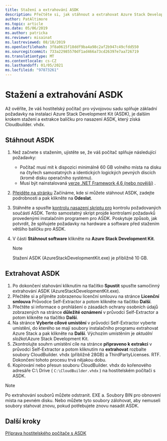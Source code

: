 ```yaml
---
title: Stažení a extrahování ASDK
description: Přečtěte si, jak stáhnout a extrahovat Azure Stack Development Kit (ASDK).
author: PatAltimore
ms.topic: article
ms.date: 05/06/2019
ms.author: patricka
ms.reviewer: misainat
ms.lastreviewed: 08/10/2019
ms.openlocfilehash: 3f8a0615f18ddf9ba4a98c2af2b947c49cfdd550
ms.sourcegitcommit: 733a22985570df1ad466a73cd26397e7aa726719
ms.translationtype: MT
ms.contentlocale: cs-CZ
ms.lasthandoff: 01/05/2021
ms.locfileid: "97873261"
---
```

# <a name="download-and-extract-the-asdk"></a>Stažení a extrahování ASDK
Až ověříte, že váš hostitelský počítač pro vývojovou sadu splňuje základní požadavky na instalaci Azure Stack Development Kit (ASDK), je dalším krokem stažení a extrakce balíčku pro nasazení ASDK, který získá Cloudbuilder. vhdx.

## <a name="download-the-asdk"></a>Stáhnout ASDK
1. Než začnete s stažením, ujistěte se, že váš počítač splňuje následující požadavky:

   - Počítač musí mít k dispozici minimálně 60 GB volného místa na disku na čtyřech samostatných a identických logických pevných discích (kromě disku operačního systému).
   - Musí být nainstalovaná [verze .NET Framework 4,6 (nebo novější)](https://dotnet.microsoft.com/download/dotnet-framework-runtime/net46) .

2. [Přejděte na stránku](https://azure.microsoft.com/overview/azure-stack/try/?v=try) Začínáme, kde si můžete stáhnout ASDK, zadejte podrobnosti a pak klikněte na **Odeslat**.
3. Stáhněte a spusťte [kontrolu nasazení skriptu pro](https://go.microsoft.com/fwlink/?LinkId=828735&clcid=0x409) kontrolu požadovaných součástí ASDK. Tento samostatný skript projde kontrolami požadavků provedenými instalačním programem pro ASDK. Poskytuje způsob, jak potvrdit, že splňujete požadavky na hardware a software před stažením většího balíčku pro ASDK.
4. V části **Stáhnout software** klikněte na **Azure Stack Development Kit**.

   > [!NOTE]
   > Stažení ASDK (AzureStackDevelopmentKit.exe) je přibližně 10 GB.

## <a name="extract-the-asdk"></a>Extrahovat ASDK
1. Po dokončení stahování kliknutím na tlačítko **Spustit** spusťte samočinný extrahování ASDK (AzureStackDevelopmentKit.exe).
2. Přečtěte si a přijměte zobrazenou licenční smlouvu na stránce **Licenční smlouva** Průvodce Self-Extractor a potom klikněte na tlačítko **Další**.
3. Přečtěte si informace o prohlášení o zásadách ochrany osobních údajů zobrazených na stránce **důležité oznámení** v průvodci Self-Extractor a potom klikněte na tlačítko **Další**.
4. Na stránce **Vyberte cílové umístění** v průvodci Self-Extractor vyberte umístění, do kterého se mají soubory instalačního programu extrahovat Azure Stack a pak klikněte na **Další**. Výchozím umístěním je *aktuální složka*\Azure Stack Development Kit. 
5. Zkontrolujte souhrn umístění cíle na stránce **připraveno k extrakci** v průvodci Self-Extractor a potom kliknutím na **extrahovat** rozbalte soubory CloudBuilder. vhdx (přibližně 28GB) a ThirdPartyLicenses. RTF. Dokončení tohoto procesu trvá nějakou dobu.
6. Kopírování nebo přesun souboru CloudBuilder. vhdx do kořenového adresáře C:\ Drive ( `C:\CloudBuilder.vhdx` ) na hostitelském počítači s ASDK.

> [!NOTE]
> Po extrahování souborů můžete odstranit. EXE a. Soubory BIN pro obnovení místa na pevném disku. Nebo můžete tyto soubory zálohovat, aby nemuseli soubory stahovat znovu, pokud potřebujete znovu nasadit ASDK.


## <a name="next-steps"></a>Další kroky
[Příprava hostitelského počítače s ASDK](asdk-prepare-host.md)